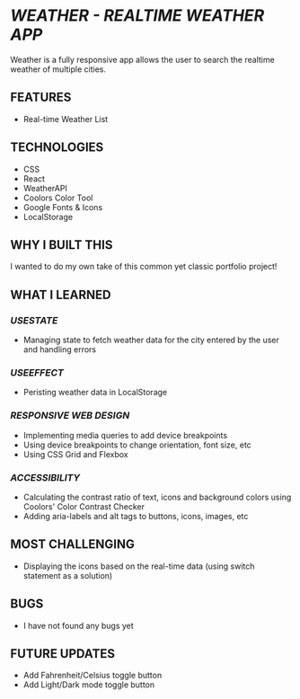 # _WEATHER - REALTIME WEATHER APP_

Weather is a fully responsive app allows the user to search the realtime weather of multiple cities.

## FEATURES

- Real-time Weather List

## TECHNOLOGIES

- CSS
- React
- WeatherAPI
- Coolors Color Tool
- Google Fonts & Icons
- LocalStorage

## WHY I BUILT THIS

I wanted to do my own take of this common yet classic portfolio project!

## WHAT I LEARNED

### _USESTATE_

- Managing state to fetch weather data for the city entered by the user and handling errors

### _USEEFFECT_

- Peristing weather data in LocalStorage

### _RESPONSIVE WEB DESIGN_

- Implementing media queries to add device breakpoints
- Using device breakpoints to change orientation, font size, etc
- Using CSS Grid and Flexbox

### _ACCESSIBILITY_

- Calculating the contrast ratio of text, icons and background colors using Coolors' Color Contrast Checker
- Adding aria-labels and alt tags to buttons, icons, images, etc

## MOST CHALLENGING

- Displaying the icons based on the real-time data (using switch statement as a solution)

## BUGS

- I have not found any bugs yet

## FUTURE UPDATES

- Add Fahrenheit/Celsius toggle button
- Add Light/Dark mode toggle button
